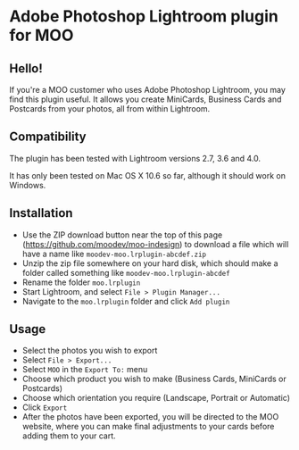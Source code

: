 # Adobe Photoshop Lightroom plugin for MOO

## Hello!

If you're a MOO customer who uses Adobe Photoshop Lightroom, you may
find this plugin useful. It allows you create MiniCards, Business
Cards and Postcards from your photos, all from within Lightroom.

## Compatibility

The plugin has been tested with Lightroom versions 2.7, 3.6 and 4.0.

It has only been tested on Mac OS X 10.6 so far, although it should work on Windows.

## Installation

* Use the ZIP download button near the top of this page (https://github.com/moodev/moo-indesign) to download a file which will have a name like `moodev-moo.lrplugin-abcdef.zip`
* Unzip the zip file somewhere on your hard disk, which should make a folder called something like `moodev-moo.lrplugin-abcdef`
* Rename the folder `moo.lrplugin`
* Start Lightroom, and select `File > Plugin Manager...`
* Navigate to the `moo.lrplugin` folder and click `Add plugin`

## Usage

* Select the photos you wish to export 
* Select `File > Export...`
* Select `MOO` in the `Export To:` menu
* Choose which product you wish to make (Business Cards, MiniCards or Postcards)
* Choose which orientation you require (Landscape, Portrait or Automatic)
* Click `Export`
* After the photos have been exported, you will be directed to the MOO website, where you can make final adjustments to your cards before adding them to your cart.

